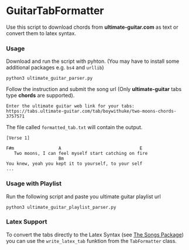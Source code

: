 # GuitarTabFormatter

Use this script to download chords from **ultimate-guitar.com** as text or convert them to latex syntax.

### Usage

Download and run the script with pyhton. (You may have to install some additional packages e.g. `bs4` and `urllib`)

```
python3 ultimate_guitar_parser.py
```

Follow the instruction and submit the song url (Only **ultimate-guitar** tabs type **chords** are supported).

```
Enter the ultimate guitar web link for your tabs:
https://tabs.ultimate-guitar.com/tab/boywithuke/two-moons-chords-3757571
```

The file called `formatted_tab.txt` will contain the output.

```
[Verse 1]

F#m                 A                              E
   Two moons, I can feel myself start catching on fire
                    Bm
You knew, yeah you kept it to yourself, to your self
...
```

### Usage with Playlist

Run the following script and paste you ultimate guitar playlist url
```
python3 ultimate_guitar_playlist_parser.py
```

### Latex Support

To convert the tabs directly to the Latex Syntax (see [The Songs Package](http://songs.sourceforge.net/songsdoc/songs.html#sec5.7)) you can use the `write_latex_tab` funktion from the `TabFormatter` class.

